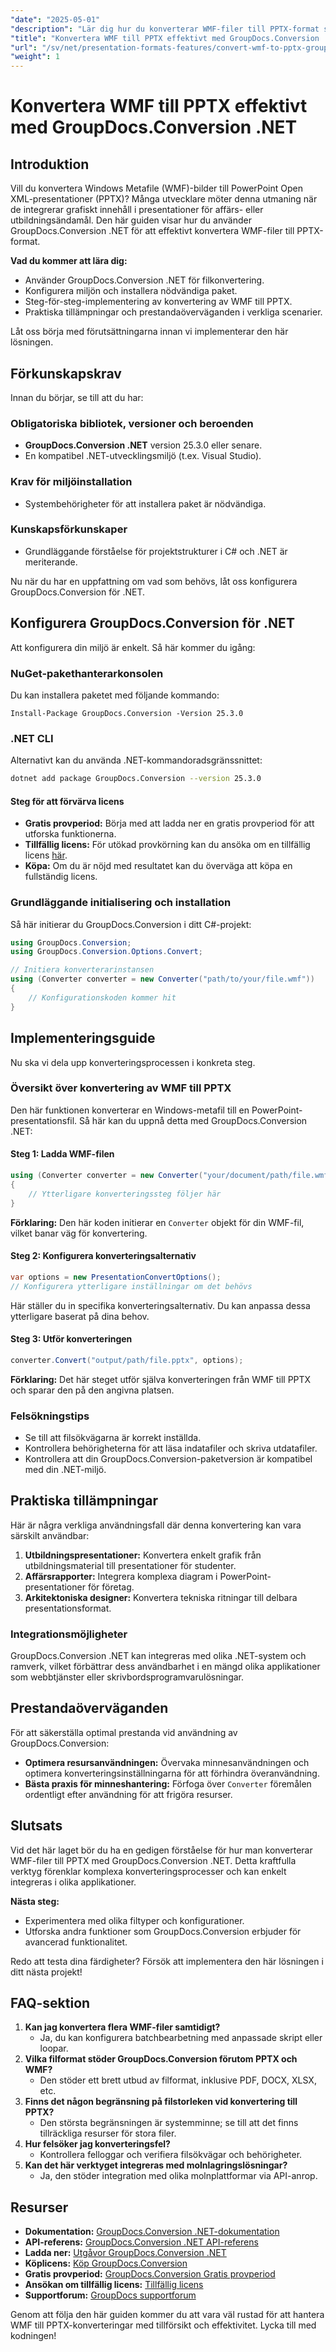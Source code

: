 ```yaml
---
"date": "2025-05-01"
"description": "Lär dig hur du konverterar WMF-filer till PPTX-format smidigt med GroupDocs.Conversion .NET. Den här guiden täcker installation, implementering och verkliga tillämpningar."
"title": "Konvertera WMF till PPTX effektivt med GroupDocs.Conversion .NET API"
"url": "/sv/net/presentation-formats-features/convert-wmf-to-pptx-groupdocs-conversion-net/"
"weight": 1
---
```


# Konvertera WMF till PPTX effektivt med GroupDocs.Conversion .NET

## Introduktion

Vill du konvertera Windows Metafile (WMF)-bilder till PowerPoint Open XML-presentationer (PPTX)? Många utvecklare möter denna utmaning när de integrerar grafiskt innehåll i presentationer för affärs- eller utbildningsändamål. Den här guiden visar hur du använder GroupDocs.Conversion .NET för att effektivt konvertera WMF-filer till PPTX-format.

**Vad du kommer att lära dig:**
- Använder GroupDocs.Conversion .NET för filkonvertering.
- Konfigurera miljön och installera nödvändiga paket.
- Steg-för-steg-implementering av konvertering av WMF till PPTX.
- Praktiska tillämpningar och prestandaöverväganden i verkliga scenarier.

Låt oss börja med förutsättningarna innan vi implementerar den här lösningen.

## Förkunskapskrav

Innan du börjar, se till att du har:

### Obligatoriska bibliotek, versioner och beroenden
- **GroupDocs.Conversion .NET** version 25.3.0 eller senare.
- En kompatibel .NET-utvecklingsmiljö (t.ex. Visual Studio).

### Krav för miljöinstallation
- Systembehörigheter för att installera paket är nödvändiga.

### Kunskapsförkunskaper
- Grundläggande förståelse för projektstrukturer i C# och .NET är meriterande.

Nu när du har en uppfattning om vad som behövs, låt oss konfigurera GroupDocs.Conversion för .NET.

## Konfigurera GroupDocs.Conversion för .NET

Att konfigurera din miljö är enkelt. Så här kommer du igång:

### NuGet-pakethanterarkonsolen
Du kan installera paketet med följande kommando:
```plaintext
Install-Package GroupDocs.Conversion -Version 25.3.0
```

### .NET CLI
Alternativt kan du använda .NET-kommandoradsgränssnittet:
```bash
dotnet add package GroupDocs.Conversion --version 25.3.0
```

#### Steg för att förvärva licens
- **Gratis provperiod:** Börja med att ladda ner en gratis provperiod för att utforska funktionerna.
- **Tillfällig licens:** För utökad provkörning kan du ansöka om en tillfällig licens [här](https://purchase.groupdocs.com/temporary-license/).
- **Köpa:** Om du är nöjd med resultatet kan du överväga att köpa en fullständig licens.

### Grundläggande initialisering och installation
Så här initierar du GroupDocs.Conversion i ditt C#-projekt:
```csharp
using GroupDocs.Conversion;
using GroupDocs.Conversion.Options.Convert;

// Initiera konverterarinstansen
using (Converter converter = new Converter("path/to/your/file.wmf"))
{
    // Konfigurationskoden kommer hit
}
```

## Implementeringsguide

Nu ska vi dela upp konverteringsprocessen i konkreta steg.

### Översikt över konvertering av WMF till PPTX

Den här funktionen konverterar en Windows-metafil till en PowerPoint-presentationsfil. Så här kan du uppnå detta med GroupDocs.Conversion .NET:

#### Steg 1: Ladda WMF-filen
```csharp
using (Converter converter = new Converter("your/document/path/file.wmf"))
{
    // Ytterligare konverteringssteg följer här
}
```
**Förklaring:** Den här koden initierar en `Converter` objekt för din WMF-fil, vilket banar väg för konvertering.

#### Steg 2: Konfigurera konverteringsalternativ
```csharp
var options = new PresentationConvertOptions();
// Konfigurera ytterligare inställningar om det behövs
```
Här ställer du in specifika konverteringsalternativ. Du kan anpassa dessa ytterligare baserat på dina behov.

#### Steg 3: Utför konverteringen
```csharp
converter.Convert("output/path/file.pptx", options);
```
**Förklaring:** Det här steget utför själva konverteringen från WMF till PPTX och sparar den på den angivna platsen.

### Felsökningstips
- Se till att filsökvägarna är korrekt inställda.
- Kontrollera behörigheterna för att läsa indatafiler och skriva utdatafiler.
- Kontrollera att din GroupDocs.Conversion-paketversion är kompatibel med din .NET-miljö.

## Praktiska tillämpningar

Här är några verkliga användningsfall där denna konvertering kan vara särskilt användbar:

1. **Utbildningspresentationer:** Konvertera enkelt grafik från utbildningsmaterial till presentationer för studenter.
2. **Affärsrapporter:** Integrera komplexa diagram i PowerPoint-presentationer för företag.
3. **Arkitektoniska designer:** Konvertera tekniska ritningar till delbara presentationsformat.

### Integrationsmöjligheter
GroupDocs.Conversion .NET kan integreras med olika .NET-system och ramverk, vilket förbättrar dess användbarhet i en mängd olika applikationer som webbtjänster eller skrivbordsprogramvarulösningar.

## Prestandaöverväganden

För att säkerställa optimal prestanda vid användning av GroupDocs.Conversion:
- **Optimera resursanvändningen:** Övervaka minnesanvändningen och optimera konverteringsinställningarna för att förhindra överanvändning.
- **Bästa praxis för minneshantering:** Förfoga över `Converter` föremålen ordentligt efter användning för att frigöra resurser.

## Slutsats

Vid det här laget bör du ha en gedigen förståelse för hur man konverterar WMF-filer till PPTX med GroupDocs.Conversion .NET. Detta kraftfulla verktyg förenklar komplexa konverteringsprocesser och kan enkelt integreras i olika applikationer.

**Nästa steg:**
- Experimentera med olika filtyper och konfigurationer.
- Utforska andra funktioner som GroupDocs.Conversion erbjuder för avancerad funktionalitet.

Redo att testa dina färdigheter? Försök att implementera den här lösningen i ditt nästa projekt!

## FAQ-sektion

1. **Kan jag konvertera flera WMF-filer samtidigt?**
   - Ja, du kan konfigurera batchbearbetning med anpassade skript eller loopar.
2. **Vilka filformat stöder GroupDocs.Conversion förutom PPTX och WMF?**
   - Den stöder ett brett utbud av filformat, inklusive PDF, DOCX, XLSX, etc.
3. **Finns det någon begränsning på filstorleken vid konvertering till PPTX?**
   - Den största begränsningen är systemminne; se till att det finns tillräckliga resurser för stora filer.
4. **Hur felsöker jag konverteringsfel?**
   - Kontrollera felloggar och verifiera filsökvägar och behörigheter.
5. **Kan det här verktyget integreras med molnlagringslösningar?**
   - Ja, den stöder integration med olika molnplattformar via API-anrop.

## Resurser

- **Dokumentation:** [GroupDocs.Conversion .NET-dokumentation](https://docs.groupdocs.com/conversion/net/)
- **API-referens:** [GroupDocs.Conversion .NET API-referens](https://reference.groupdocs.com/conversion/net/)
- **Ladda ner:** [Utgåvor GroupDocs.Conversion .NET](https://releases.groupdocs.com/conversion/net/)
- **Köplicens:** [Köp GroupDocs.Conversion](https://purchase.groupdocs.com/buy)
- **Gratis provperiod:** [GroupDocs.Conversion Gratis provperiod](https://releases.groupdocs.com/conversion/net/)
- **Ansökan om tillfällig licens:** [Tillfällig licens](https://purchase.groupdocs.com/temporary-license/)
- **Supportforum:** [GroupDocs supportforum](https://forum.groupdocs.com/c/conversion/10)

Genom att följa den här guiden kommer du att vara väl rustad för att hantera WMF till PPTX-konverteringar med tillförsikt och effektivitet. Lycka till med kodningen!